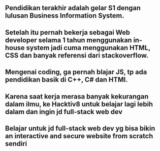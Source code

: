 [//]: # (Ceritakan sedikit tentang latar belakangmu seperti pendidikan terakhir atau pekerjaan sebelumnya)
## Pendidikan terakhir adalah gelar S1 dengan lulusan Business Information System.
## Setelah itu pernah bekerja sebagai Web developer selama 1 tahun menggunakan in-house system jadi cuma menggunakan HTML, CSS dan banyak referensi dari stackoverflow.
## Mengenai coding, ga pernah blajar JS, tp ada pendidikan basik di C++, C# dan HTMl.

[//]: # (Motivasi apa yang mendorongmu untuk ikut program coding bootcamp di Hacktiv8?)
## Karena saat kerja merasa banyak kekurangan dalam ilmu, ke Hacktiv8 untuk belajar lagi lebih dalam dan ingin jd full-stack web dev

[//]: # (Beri tahu kami, apa yang ingin kamu dapatkan di Hacktiv8 dan apa yang ingin kamu capai setelah lulus dari sini?)
## Belajar untuk jd full-stack web dev yg bisa bikin an interactive and secure website from scratch sendiri

[//]: # (Apakah ada hal lain yang ingin disampaikan? Bila ada, kamu bebas untuk menuliskannya)
